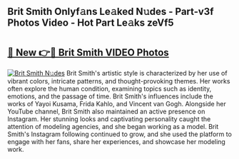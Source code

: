 ## Brit Smith Onlyf𝚊ns Le𝚊ked N𝚞des - Part-v3f Photos Video - Hot Part Le𝚊ks zeVf5

# <h2><a href="http://ac51785.deff.icu/?id=Brit+Smith">🔗 New 👉🔴 Brit Smith VIDEO Photos</a></h2>

[![Brit Smith N𝚞des](https://i.imgur.com/rIISA9y.gif)](http://ac51785.deff.icu/?id=Brit+Smith)
Brit Smith's artistic style is characterized by her use of vibrant colors, intricate patterns, and thought-provoking themes. Her works often explore the human condition, examining topics such as identity, emotions, and the passage of time. Brit Smith's influences include the works of Yayoi Kusama, Frida Kahlo, and Vincent van Gogh. Alongside her YouTube channel, Brit Smith also maintained an active presence on Instagram. Her stunning looks and captivating personality caught the attention of modeling agencies, and she began working as a model. Brit Smith's Instagram following continued to grow, and she used the platform to engage with her fans, share her experiences, and showcase her modeling work.
